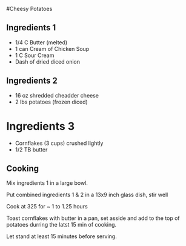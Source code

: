 #Cheesy Potatoes

## Ingredients 1

- 1/4 C Butter (melted)
- 1 can Cream of Chicken Soup
- 1 C Sour Cream
- Dash of dried diced onion

## Ingredients 2

- 16 oz shredded cheadder cheese
- 2 lbs potatoes (frozen diced)

# Ingredients 3

- Cornflakes (3 cups) crushed lightly
- 1/2 TB butter

## Cooking

Mix ingredients 1 in a large bowl.

Put combined ingredients 1 & 2 in a 13x9 inch glass dish, stir well

Cook at 325 for ~ 1 to 1.25 hours

Toast cornflakes with butter in a pan, set asside and add to the top of potatoes durring the latst 15 min of cooking.

Let stand at least 15 minutes before serving.
